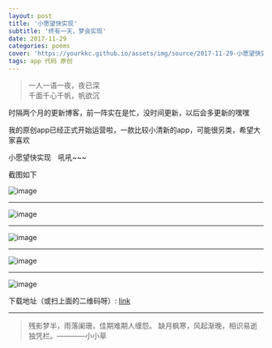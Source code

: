 ```yaml
---
layout: post
title: '小愿望快实现'
subtitle: '终有一天，梦会实现'
date: 2017-11-29
categories: poems
cover: 'https://yourkkc.github.io/assets/img/source/2017-11-29-小愿望快实现.jpg'
tags: app 代码 原创
---
```


>一人一语一夜，夜已深	      
>千面千心千帆，帆欲沉

时隔两个月的更新博客，前一阵实在是忙，没时间更新，以后会多更新的嘿嘿

我的原创app已经正式开始运营啦，一款比较小清新的app，可能很另类，希望大家喜欢

小愿望快实现&emsp;吼吼~~~

截图如下

![image](https://yourkkc.github.io/assets/img/source/2017-11-29-小愿望快实现-1.png)

---

![image](https://yourkkc.github.io/assets/img/source/2017-11-29-小愿望快实现-2.png)

---

![image](https://yourkkc.github.io/assets/img/source/2017-11-29-小愿望快实现-3.png)

---

![image](https://yourkkc.github.io/assets/img/source/2017-11-29-小愿望快实现-4.png)

---

![image](https://yourkkc.github.io/assets/img/source/2017-11-29-小愿望快实现-wish.png)

下载地址（或扫上面的二维码呀）:
[link](https://raw.githubusercontent.com/yourkkc/disk/master/wish.apk)



---
> 残影梦半，雨落阑珊，佳期难期人缠怨。
> 缺月枫寒，风起渐晚，相识易逝独凭栏。————小小草
